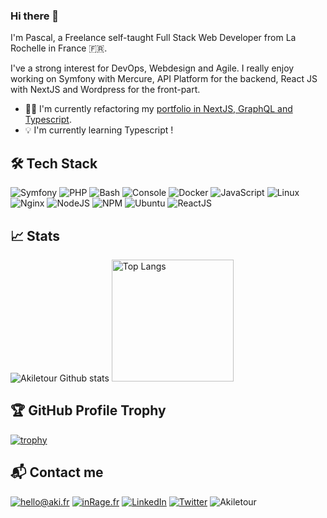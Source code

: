 ### Hi there 👋

I'm Pascal, a Freelance self-taught Full Stack Web Developer from La Rochelle in France 🇫🇷. 

I've a strong interest for DevOps, Webdesign and Agile. I really enjoy working on Symfony with Mercure, API Platform for the backend, React JS with NextJS and Wordpress for the front-part.

- 💪🏻 I'm currently refactoring my [portfolio in NextJS, GraphQL and Typescript](https://github.com/Akiletour/inrage).
- 💡 I'm currently learning Typescript !

## 🛠 Tech Stack

![Symfony](https://img.icons8.com/color/30/symfony.png)
![PHP](https://img.icons8.com/officel/30/php-logo.png)
![Bash](https://img.icons8.com/plasticine/30/bash.png)
![Console](https://img.icons8.com/color/30/console.png)
![Docker](https://img.icons8.com/color/30/docker.png)
![JavaScript](https://img.icons8.com/color/30/javascript.png)
![Linux](https://img.icons8.com/color/30/linux.png)
![Nginx](https://img.icons8.com/color/30/nginx.png)
![NodeJS](https://img.icons8.com/color/30/nodejs.png)
![NPM](https://img.icons8.com/color/30/npm.png)
![Ubuntu](https://img.icons8.com/color/30/ubuntu--v1.png)
![ReactJS](https://img.icons8.com/ios-glyphs/30/000000/react.png)

## 📈 Stats

<span>
	<img src="https://github-readme-stats.vercel.app/api?username=Akiletour&show_icons=1&count_private=true&hide_border=1&theme=nord" alt="Akiletour Github stats">
</span>

<span>
	<img src="https://github-readme-stats.vercel.app/api/top-langs/?username=Akiletour&show_icons=1&count_private=true&hide_border=1&theme=nord&layout=compact" alt="Top Langs" height="195px">
</span>

## 🏆 GitHub Profile Trophy

[![trophy](https://github-profile-trophy.vercel.app/?username=Akiletour&theme=darkhub)](https://github.com/ryo-ma/github-profile-trophy)

## 📬 Contact me

[![hello@aki.fr](https://img.shields.io/badge/hello@aki.fr-%23EA4335.svg?&style=flat-square&logo=mail.ru&logoColor=white)](mailto:hello@aki.fr) 
[![inRage.fr](https://img.shields.io/badge/inrage.fr-%23337AB7.svg?&style=flat-square&logo=google-chrome&logoColor=white)](https://www.inrage.fr) 
[![LinkedIn](https://img.shields.io/badge/LinkedIn-%230077B5.svg?&style=flat-square&logo=linkedin&logoColor=white)](https://linkedin.com/in/akiletour) 
[![Twitter](https://img.shields.io/badge/Twitter-%231DA1F2.svg?&style=flat-square&logo=twitter&logoColor=white)](https://twitter.com/akiletour)
<img src="https://komarev.com/ghpvc/?username=akiletour&style=flat-square&color=2591F6" alt="Akiletour" />
